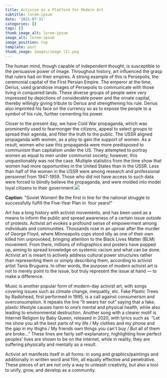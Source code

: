 ```yaml
---
title: Activism as a Platform for Modern Art
subtitle: lorem-ipsum
date: '2021-07-31'
categories: []
tags: []
thumb_image_alt: lorem-ipsum
image_alt: lorem-ipsum
image_position: top
template: post
thumb_image: images/image (2).png
---
```

The human mind, though capable of independent thought, is susceptible to the persuasive power of image. Throughout history, art influenced the grasp that rulers had on their empires. A strong example of this is Persepolis, the ceremonial capital of the First Persian Empire. The emperor at the time, Derius, used grandiose images of Persepolis to communicate with those living in conquered lands. These diverse groups of people were very impressed by depictions of considerable power and the ornate capital, thereby willingly giving tribute to Derius and strengthening his rule. Derius also imprinted his face on the currency so as to expose the people to a symbol of his rule, further cementing his power. 

Closer to the present day, we have Cold War propaganda, which was prominently used to fearmonger the citizens, appeal to select groups to spread their agenda, and filter the truth to the public. The USSR aligned propaganda with women, as a ploy to gain the support of women. As a result, women who saw this propaganda were more predisposed to communism than capitalism under the US. They attempted to portray women as equal to men under communist society; however, this unquestionably was not the case. Multiple statistics from the time show that women had more opportunities in the United States than in the USSR. Less than half of the women in the USSR were among research and professional personnel from 1947-1959. Those who did not have access to such data were forced to blindly believe the propaganda, and were molded into model loyal citizens to their government.![](https://lh5.googleusercontent.com/xs_xrr_K5P1M6QBIL3h2YycQOXXn47S9BdIudrQ2InCBB7-nBBhy11z-ur5GiJdWfpkQQu2Qu1GiPDtTQghZkoSM2zWK1GFIGEkVqijSsxiSBQqjV3fIJ8mdI1s_l_okslng_HK8)

**Caption**: "Soviet Women! Be the first in line for the national struggle to successfully fulfill the Five-Year Plan in  four years!" 

Art has a long history with activist movements, and has been used as a means to inform the public and spread awareness of a certain issue outside of protests. Activist art evokes a profound sense of empowerment among individuals and communities. Thousands rose in an uproar after the murder of George Floyd, where Minneapolis cops stood idly as one of their own killed him unprovoked, bringing attention to the Black Lives Matter (BLM) movement. From there, millions of infographics and posters have popped up, aiming to spread knowledge on systemic racism and what can be done. Activist art is meant to actively address cultural power structures rather than representing them or simply describing them, according to activist artist Tania Bruguera. In other words, the purpose of modern activist art is not to merely point to the issue, but truly represent the issue at hand — to make a difference.

Music is another popular form of modern-day activist art, with songs covering issues such as climate change, inequality, etc. Fake Plastic Trees by Radiohead, first performed in 1995, is a call against consumerism and overconsumption. It repeats the line “It wears her out” saying that a fake, plastic lifestyle causes harm to one’s mental and physical health, while also leading to environmental destruction. Another song with a clearer motif is Internet Religion by Baby Queen, released in 2020, with lyrics such as  “Let me show you all the best parts of my life / My clothes and my phone and the gap in my thighs / My friends own things you can't buy / But all of them are broke…” These lines are fairly self-explanatory, highlighting how perfect peoples’ lives are shown to be on the internet, while in reality, they are suffering physically and mentally as a result.

Activist art manifests itself in all forms: in song and graphics/paintings and additionally in written word and film, all equally effective and penetrative. These pieces of art are not only a way to unleash creativity, but also a tool to unify, grow, and develop as a community.
